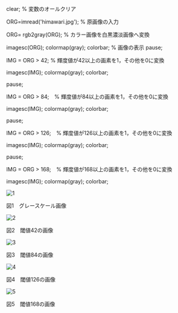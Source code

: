 clear; % 変数のオールクリア

ORG=imread('himawari.jpg'); % 原画像の入力

ORG= rgb2gray(ORG); % カラー画像を白黒濃淡画像へ変換

imagesc(ORG); colormap(gray); colorbar; % 画像の表示
pause;

IMG = ORG > 42; % 輝度値が42以上の画素を1，その他を0に変換

imagesc(IMG); colormap(gray); colorbar;

pause;

IMG = ORG > 84;　% 輝度値が84以上の画素を1，その他を0に変換

imagesc(IMG); colormap(gray); colorbar;

pause;

IMG = ORG > 126;　% 輝度値が126以上の画素を1，その他を0に変換

imagesc(IMG); colormap(gray); colorbar;

pause;

IMG = ORG > 168;　% 輝度値が168以上の画素を1，その他を0に変換

imagesc(IMG); colormap(gray); colorbar;

![1](https://github.com/HAL-Kobayashi/TDU-Image_P/blob/master/png_images/PNG_3-1.png)

図1　グレースケール画像

![2](https://github.com/HAL-Kobayashi/TDU-Image_P/blob/master/png_images/PNG_3-2.png)

図2　閾値42の画像

![3](https://github.com/HAL-Kobayashi/TDU-Image_P/blob/master/png_images/PNG_3-3.png)

図3　閾値84の画像

![4](https://github.com/HAL-Kobayashi/TDU-Image_P/blob/master/png_images/PNG_3-4.png)

図4　閾値126の画像

![5](https://github.com/HAL-Kobayashi/TDU-Image_P/blob/master/png_images/PNG_3-5.png)

図5　閾値168の画像

